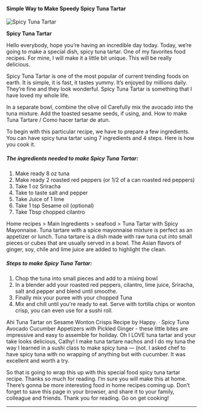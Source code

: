             

#### Simple Way to Make Speedy Spicy Tuna Tartar

![Spicy Tuna Tartar](https://img-global.cpcdn.com/recipes/08cdf1fa46a73967/751x532cq70/spicy-tuna-tartar-recipe-main-photo.jpg)

**Spicy Tuna Tartar**

Hello everybody, hope you’re having an incredible day today. Today, we’re going to make a special dish, spicy tuna tartar. One of my favorites food recipes. For mine, I will make it a little bit unique. This will be really delicious.

Spicy Tuna Tartar is one of the most popular of current trending foods on earth. It is simple, it is fast, it tastes yummy. It’s enjoyed by millions daily. They’re fine and they look wonderful. Spicy Tuna Tartar is something that I have loved my whole life.

In a separate bowl, combine the olive oil Carefully mix the avocado into the tuna mixture. Add the toasted sesame seeds, if using, and. How to make Tuna Tartare / Como hacer tartar de atun.

To begin with this particular recipe, we have to prepare a few ingredients. You can have spicy tuna tartar using 7 ingredients and 4 steps. Here is how you cook it.

##### The ingredients needed to make Spicy Tuna Tartar:

1.  Make ready 8 oz tuna
2.  Make ready 2 roasted red peppers (or 1/2 of a can roasted red peppers)
3.  Take 1 oz Sriracha
4.  Take to taste salt and pepper
5.  Take Juice of 1 lime
6.  Take 1 tsp Sesame oil (optional)
7.  Take Tbsp chopped cilantro

Home recipes > Main Ingredients > seafood > Tuna Tartar with Spicy Mayonnaise. Tuna tartare with a spice mayonnaise mixture is perfect as an appetizer or lunch. Tuna tartare is a dish made with raw tuna cut into small pieces or cubes that are usually served in a bowl. The Asian flavors of ginger, soy, chile and lime juice are added to highlight the clean.

##### Steps to make Spicy Tuna Tartar:

1.  Chop the tuna into small pieces and add to a mixing bowl
2.  In a blender add your roasted red peppers, cilantro, lime juice, Sriracha, salt and pepper and blend until smoothe.
3.  Finally mix your puree with your chopped Tuna
4.  Mix and chill until you're ready to eat. Serve with tortilla chips or wonton crisp, you can even use for a sushi roll.

Ahi Tuna Tartar on Sesame Wonton Crisps Recipe by Happy. · Spicy Tuna Avocado Cucumber Appetizers with Pickled Ginger - these little bites are impressive and easy to assemble for holiday. Oh I LOVE tuna tartar and your take looks delicious, Cathy! I make tuna tartare nachos and I do my tuna the way I learned in a sushi class to make spicy tuna — (not. I asked chef to have spicy tuna with no wrapping of anything but with cucumber. It was excellent and worth a try.

So that is going to wrap this up with this special food spicy tuna tartar recipe. Thanks so much for reading. I’m sure you will make this at home. There’s gonna be more interesting food in home recipes coming up. Don’t forget to save this page in your browser, and share it to your family, colleague and friends. Thank you for reading. Go on get cooking!

* * *